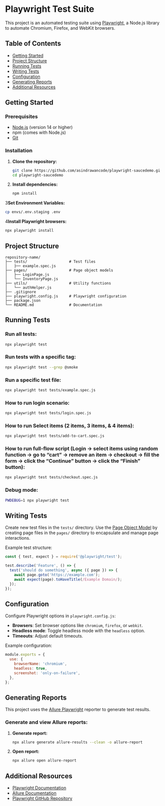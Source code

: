 # Playwright Test Suite

This project is an automated testing suite using [Playwright](https://playwright.dev/), a Node.js library to automate Chromium, Firefox, and WebKit browsers.

## Table of Contents

- [Getting Started](#getting-started)
- [Project Structure](#project-structure)
- [Running Tests](#running-tests)
- [Writing Tests](#writing-tests)
- [Configuration](#configuration)
- [Generating Reports](#generating-reports)
- [Additional Resources](#additional-resources)

## Getting Started

### Prerequisites

- [Node.js](https://nodejs.org/) (version 14 or higher)
- npm (comes with Node.js)
- [Git](https://git-scm.com/)

### Installation

1. **Clone the repository:**

   ```bash
   git clone https://github.com/asindrawancode/playwright-saucedemo.git
   cd playwright-saucedemo
   ```

2. **Install dependencies:**

   ```bash
   npm install
   ```

3**Set Environment Variables:**

   ```bash
   cp envs/.env.staging .env
   ```

4**Install Playwright browsers:**

   ```bash
   npx playwright install
   ```

## Project Structure

```plaintext
repository-name/
├── tests/                   # Test files
│   ├── example.spec.js
├── pages/                   # Page object models
│   ├── LoginPage.js
│   └── InventoryPage.js
├── utils/                   # Utility functions
│   └── authHelper.js
├── .gitignore
├── playwright.config.js     # Playwright configuration
├── package.json
└── README.md                # Documentation

```

## Running Tests

### Run all tests:

```bash
npx playwright test
```

### Run tests with a specific tag:

```bash
npx playwright test --grep @smoke
```

### Run a specific test file:

```bash
npx playwright test tests/example.spec.js
```

### How to run login scenario:

   ```bash
   npx playwright test tests/login.spec.js
   ```

### How to run Select items (2 items, 3 items, & 4 items):

   ```bash
   npx playwright test tests/add-to-cart.spec.js
   ```

### How to run full-flow script (Login -> select items using random function -> go to “cart” -> remove an item -> checkout -> fill the form -> click the “Continue” button -> click the “Finish” button):

   ```bash
   npx playwright test tests/checkout.spec.js
   ```

### Debug mode:

```bash
PWDEBUG=1 npx playwright test
```

## Writing Tests

Create new test files in the `tests/` directory. Use the [Page Object Model](https://playwright.dev/docs/pom) by creating page files in the `pages/` directory to encapsulate and manage page interactions.

Example test structure:

```javascript
const { test, expect } = require('@playwright/test');

test.describe('Feature', () => {
  test('should do something', async ({ page }) => {
    await page.goto('https://example.com');
    await expect(page).toHaveTitle(/Example Domain/);
  });
});
```

## Configuration

Configure Playwright options in `playwright.config.js`:

- **Browsers**: Set browser options like `chromium`, `firefox`, or `webkit`.
- **Headless mode**: Toggle headless mode with the `headless` option.
- **Timeouts**: Adjust default timeouts.

Example configuration:

```javascript
module.exports = {
  use: {
    browserName: 'chromium',
    headless: true,
    screenshot: 'only-on-failure',
  },
};
```

## Generating Reports

This project uses the [Allure Playwright](https://github.com/allure-framework/allure-playwright) reporter to generate test results.

### Generate and view Allure reports:

1. **Generate report:**

   ```bash
   npx allure generate allure-results --clean -o allure-report
   ```

2. **Open report:**

   ```bash
   npx allure open allure-report
   ```

## Additional Resources

- [Playwright Documentation](https://playwright.dev/docs/intro)
- [Allure Documentation](https://docs.qameta.io/allure/)
- [Playwright GitHub Repository](https://github.com/microsoft/playwright)